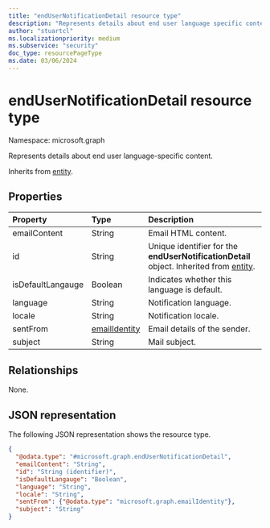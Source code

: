 ```yaml
---
title: "endUserNotificationDetail resource type"
description: "Represents details about end user language specific content."
author: "stuartcl"
ms.localizationpriority: medium
ms.subservice: "security"
doc_type: resourcePageType
ms.date: 03/06/2024
---
```


# endUserNotificationDetail resource type

Namespace: microsoft.graph

Represents details about end user language-specific content.

Inherits from [entity](../resources/entity.md).

## Properties

|Property|Type|Description|
|:---|:---|:---|
|emailContent|String|Email HTML content.|
|id|String|Unique identifier for the **endUserNotificationDetail** object. Inherited from [entity](../resources/entity.md).|
|isDefaultLangauge|Boolean|Indicates whether this language is default.|
|language|String|Notification language.|
|locale|String|Notification locale.|
|sentFrom|[emailIdentity](../resources/emailidentity.md)|Email details of the sender.|
|subject|String|Mail subject.|

## Relationships

None.

## JSON representation

The following JSON representation shows the resource type.
<!-- {
  "blockType": "resource",
  "keyProperty": "id",
  "@odata.type": "microsoft.graph.endUserNotificationDetail",
  "baseType": "microsoft.graph.entity",
  "openType": false
}
-->
``` json
{
  "@odata.type": "#microsoft.graph.endUserNotificationDetail",
  "emailContent": "String",
  "id": "String (identifier)",
  "isDefaultLangauge": "Boolean",
  "language": "String",
  "locale": "String",
  "sentFrom": {"@odata.type": "microsoft.graph.emailIdentity"},
  "subject": "String"
}
```
